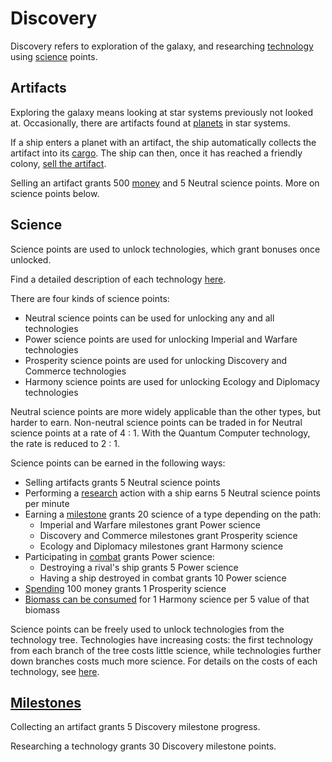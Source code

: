 # Discovery

Discovery refers to exploration of the galaxy, and researching [technology](../rulebook/glossary/technology.md) using [science](../rulebook/glossary/science.md) points. 

## Artifacts

Exploring the galaxy means looking at star systems previously not looked at. Occasionally, there are artifacts found at 
[planets](../rulebook/glossary/planet.md) in star systems. 

If a ship enters a planet with an artifact, the ship automatically collects the artifact into its [cargo](../rulebook/glossary/cargo.md). The ship can then, once it 
has reached a friendly colony, [sell the artifact](../rulebook/actions/sell_artifact.md).

Selling an artifact grants 500 [money](../rulebook/glossary/money.md) and 5 Neutral science points. More on science points below.

## Science

Science points are used to unlock technologies, which grant bonuses once unlocked. 

Find a detailed description of each technology [here](../rulebook/reference/technology_tree.md). 

There are four kinds of science points:
 - Neutral science points can be used for unlocking any and all technologies
 - Power science points are used for unlocking Imperial and Warfare technologies
 - Prosperity science points are used for unlocking Discovery and Commerce technologies
 - Harmony science points are used for unlocking Ecology and Diplomacy technologies

Neutral science points are more widely applicable than the other types, but harder to earn. Non-neutral science points 
can be traded in for Neutral science points at a rate of 4 : 1. With the Quantum Computer technology, the rate is reduced to 2 : 1. 

Science points can be earned in the following ways:
 - Selling artifacts grants 5 Neutral science points
 - Performing a [research](../rulebook/actions/research.md) action with a ship earns 5 Neutral science points per minute
 - Earning a [milestone](../rulebook/glossary/milestone.md) grants 20 science of a type depending on the path:
   - Imperial and Warfare milestones grant Power science
   - Discovery and Commerce milestones grant Prosperity science
   - Ecology and Diplomacy milestones grant Harmony science
 - Participating in [combat](../rulebook/glossary/combat.md) grants Power science:
   - Destroying a rival's ship grants 5 Power science
   - Having a ship destroyed in combat grants 10 Power science
 - [Spending](../rulebook/actions/fund_science.md) 100 money grants 1 Prosperity science
 - [Biomass can be consumed](../rulebook/actions/biology.md) for 1 Harmony science per 5 value of that biomass

Science points can be freely used to unlock technologies from the technology tree. Technologies have increasing costs: 
the first technology from each branch of the tree costs little science, while technologies further down branches costs 
much more science. For details on the costs of each technology, see [here](../rulebook/reference/technology_tree.md).

## [Milestones](../rulebook/glossary/milestone.md)

Collecting an artifact grants 5 Discovery milestone progress.

Researching a technology grants 30 Discovery milestone points. 